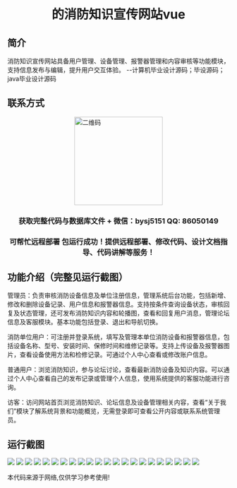 <p><h1 align="center">的消防知识宣传网站vue</h1></p>

## 简介
消防知识宣传网站具备用户管理、设备管理、报警器管理和内容审核等功能模块，支持信息发布与编辑，提升用户交互体验。    --计算机毕业设计源码；毕设源码；java毕业设计源码


## 联系方式
<img src="https://bs-1329754181.cos.ap-shanghai.myqcloud.com/wx.jpg" alt="二维码" style="display: block; margin: 0 auto;" width="200px">
<p><h3 align="center">获取完整代码与数据库文件 + 微信：bysj5151 QQ: 86050149</h3></p>
<p><h3 align="center">可帮忙远程部署 包运行成功！提供远程部署、修改代码、设计文档指导、代码讲解等服务！</h3></p>

## 功能介绍（完整见运行截图）
管理员：负责审核消防设备信息及单位注册信息，管理系统后台功能，包括新增、修改和删除设备记录、用户信息和报警器信息。支持按条件查询设备状态，审核回复及状态管理，还可发布消防知识内容和轮播图，查看和回复用户消息，管理论坛信息及客服模块。基本功能包括登录、退出和导航切换。

消防单位用户：可注册并登录系统，填写及管理本单位消防设备和报警器信息，包括设备名称、型号、安装时间、保修时间和维修记录等。支持上传设备及报警器图片，查看设备使用方法和检修记录。可通过个人中心查看或修改账户信息。

普通用户：浏览消防知识，参与论坛讨论，查看最新消防设备及知识内容。可以通过个人中心查看自己的发布记录或管理个人信息，使用系统提供的客服功能进行咨询。

访客：访问网站首页浏览消防知识、论坛信息及设备管理相关内容，查看“关于我们”模块了解系统背景和功能概览，无需登录即可查看公开内容或联系系统管理员。


## 运行截图
![](https://bs-1329754181.cos.ap-shanghai.myqcloud.com/ssm/FireKnowledgePromotionWebsite/img/001.jpg)
![](https://bs-1329754181.cos.ap-shanghai.myqcloud.com/ssm/FireKnowledgePromotionWebsite/img/002.jpg)
![](https://bs-1329754181.cos.ap-shanghai.myqcloud.com/ssm/FireKnowledgePromotionWebsite/img/003.jpg)
![](https://bs-1329754181.cos.ap-shanghai.myqcloud.com/ssm/FireKnowledgePromotionWebsite/img/004.jpg)
![](https://bs-1329754181.cos.ap-shanghai.myqcloud.com/ssm/FireKnowledgePromotionWebsite/img/005.jpg)
![](https://bs-1329754181.cos.ap-shanghai.myqcloud.com/ssm/FireKnowledgePromotionWebsite/img/006.jpg)
![](https://bs-1329754181.cos.ap-shanghai.myqcloud.com/ssm/FireKnowledgePromotionWebsite/img/007.jpg)
![](https://bs-1329754181.cos.ap-shanghai.myqcloud.com/ssm/FireKnowledgePromotionWebsite/img/008.jpg)
![](https://bs-1329754181.cos.ap-shanghai.myqcloud.com/ssm/FireKnowledgePromotionWebsite/img/009.jpg)
![](https://bs-1329754181.cos.ap-shanghai.myqcloud.com/ssm/FireKnowledgePromotionWebsite/img/010.jpg)
![](https://bs-1329754181.cos.ap-shanghai.myqcloud.com/ssm/FireKnowledgePromotionWebsite/img/011.jpg)
![](https://bs-1329754181.cos.ap-shanghai.myqcloud.com/ssm/FireKnowledgePromotionWebsite/img/012.jpg)
![](https://bs-1329754181.cos.ap-shanghai.myqcloud.com/ssm/FireKnowledgePromotionWebsite/img/013.jpg)
![](https://bs-1329754181.cos.ap-shanghai.myqcloud.com/ssm/FireKnowledgePromotionWebsite/img/014.jpg)
![](https://bs-1329754181.cos.ap-shanghai.myqcloud.com/ssm/FireKnowledgePromotionWebsite/img/015.jpg)
![](https://bs-1329754181.cos.ap-shanghai.myqcloud.com/ssm/FireKnowledgePromotionWebsite/img/016.jpg)
![](https://bs-1329754181.cos.ap-shanghai.myqcloud.com/ssm/FireKnowledgePromotionWebsite/img/017.jpg)
![](https://bs-1329754181.cos.ap-shanghai.myqcloud.com/ssm/FireKnowledgePromotionWebsite/img/018.jpg)
![](https://bs-1329754181.cos.ap-shanghai.myqcloud.com/ssm/FireKnowledgePromotionWebsite/img/019.jpg)
![](https://bs-1329754181.cos.ap-shanghai.myqcloud.com/ssm/FireKnowledgePromotionWebsite/img/020.jpg)
![](https://bs-1329754181.cos.ap-shanghai.myqcloud.com/ssm/FireKnowledgePromotionWebsite/img/021.jpg)
![](https://bs-1329754181.cos.ap-shanghai.myqcloud.com/ssm/FireKnowledgePromotionWebsite/img/022.jpg)

<p>本代码来源于网络,仅供学习参考使用!</p>

